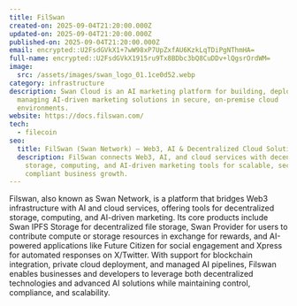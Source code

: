 ```yaml
---
title: FilSwan
created-on: 2025-09-04T21:20:00.000Z
updated-on: 2025-09-04T21:20:00.000Z
published-on: 2025-09-04T21:20:00.000Z
email: encrypted::U2FsdGVkX1+7wW98xP7UpZxfAU6KzkLqTDiPgNThmHA=
full-name: encrypted::U2FsdGVkX1915ru9Tx8BDbc3bQ8CuDDv+lQgsrOrdWM=
image:
  src: /assets/images/swan_logo_01.1ce0d52.webp
category: infrastructure
description: Swan Cloud is an AI marketing platform for building, deploying, and
  managing AI-driven marketing solutions in secure, on-premise cloud
  environments.
website: https://docs.filswan.com/
tech:
  - filecoin
seo:
  title: FilSwan (Swan Network) – Web3, AI & Decentralized Cloud Solutions
  description: FilSwan connects Web3, AI, and cloud services with decentralized
    storage, computing, and AI-driven marketing tools for scalable, secure, and
    compliant business growth.
---
```


Filswan, also known as Swan Network, is a platform that bridges Web3 infrastructure with AI and cloud services, offering tools for decentralized storage, computing, and AI-driven marketing. Its core products include Swan IPFS Storage for decentralized file storage, Swan Provider for users to contribute compute or storage resources in exchange for rewards, and AI-powered applications like Future Citizen for social engagement and Xpress for automated responses on X/Twitter. With support for blockchain integration, private cloud deployment, and managed AI pipelines, Filswan enables businesses and developers to leverage both decentralized technologies and advanced AI solutions while maintaining control, compliance, and scalability.
